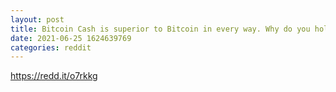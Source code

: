 ```yaml
--- 
layout: post 
title: Bitcoin Cash is superior to Bitcoin in every way. Why do you hold Bitcoin instead? 
date: 2021-06-25 1624639769 
categories: reddit 
--- 
```

https://redd.it/o7rkkg